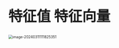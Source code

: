 # 特征值 特征向量

<img src="https://cvp.oss-cn-shanghai.aliyuncs.com/picgo/202403111118380.png" alt="image-20240311111825351" style="zoom:50%;" />